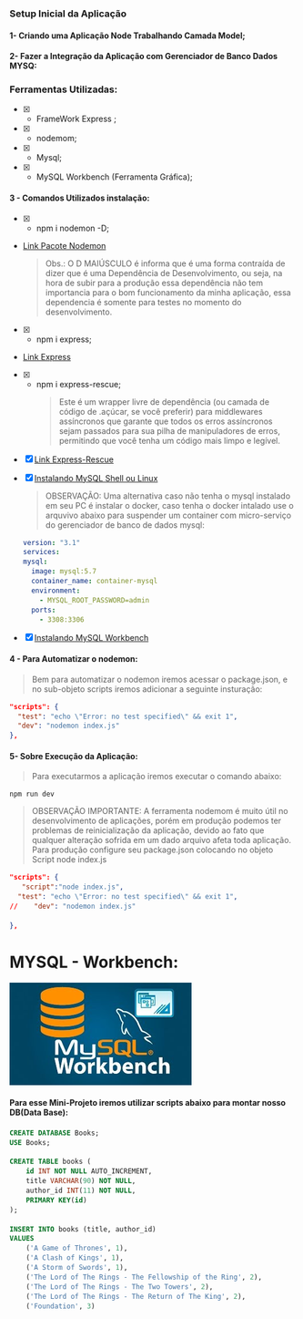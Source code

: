 ### Setup Inicial da Aplicação

#### 1- Criando uma Aplicação Node Trabalhando Camada Model;

#### 2- Fazer a Integração da Aplicação com Gerenciador de Banco Dados MYSQ:

### Ferramentas Utilizadas:

- [x] - FrameWork Express ;
- [x] - nodemom;
- [x] - Mysql;
- [x] - MySQL Workbench (Ferramenta Gráfica);

#### 3 - Comandos Utilizados instalação:

- [x] - npm i nodemon -D;
- [Link Pacote Nodemon ](https://duckduckgo.com)
  > Obs.: O D MAIÚSCULO é informa que é uma forma contraída de dizer que é uma Dependência de Desenvolvimento, ou seja, na hora de subir para a produção essa dependência não tem importancia para o bom funcionamento da minha aplicação, essa dependencia é somente para testes no momento do desenvolvimento.
- [x] - npm i express;
- [Link Express ](https://www.npmjs.com/package/express)
- [x] - npm i express-rescue;
    > Este é um wrapper livre de dependência (ou camada de código de
    > .açúcar, se você preferir) para middlewares assíncronos que
    > garante que todos os erros assíncronos sejam passados ​​para
    > sua pilha de manipuladores de erros, permitindo que você tenha
    > um código mais limpo e legível.

- [x] [Link Express-Rescue ](https://www.npmjs.com/package/express-rescue)
- [x] [Instalando MySQL Shell ou Linux](https://dev.mysql.com/doc/mysql-shell/8.0/en/mysql-shell-install-linux-quick.html)
  > OBSERVAÇÃO: Uma alternativa caso não tenha o mysql instalado em seu PC é instalar o docker, caso 
  > tenha o docker intalado use o arquvivo abaixo para suspender um container com micro-serviço do 
  > gerenciador de banco de dados mysql:

  ```yml
  version: "3.1"
  services:
  mysql:
    image: mysql:5.7
    container_name: container-mysql
    environment:
      - MYSQL_ROOT_PASSWORD=admin
    ports:
      - 3308:3306
  ```

  
- [x] [Instalando MySQL Workbench](https://dev.mysql.com/doc/workbench/en/wb-installing-linux.html)

#### 4 - Para Automatizar o nodemon:

> Bem para automatizar o nodemon iremos acessar o package.json, e no sub-objeto scripts iremos adicionar a seguinte insturação:

```json
"scripts": {
  "test": "echo \"Error: no test specified\" && exit 1",
  "dev": "nodemon index.js"
},
```

#### 5- Sobre Execução da Aplicação:

> Para executarmos a aplicação iremos executar o comando abaixo:

```console
npm run dev
```

> OBSERVAÇÃO IMPORTANTE: A ferramenta nodemom é muito útil no
> desenvolvimento de aplicações, porém em produção podemos ter
> problemas de reinicialização da aplicação, devido ao fato que
> qualquer alteração sofrida em um dado arquivo afeta toda
> aplicação.
> Para produção configure seu package.json colocando no objeto
> Script node index.js

```json
"scripts": {
   "script":"node index.js",
  "test": "echo \"Error: no test specified\" && exit 1",
//    "dev": "nodemon index.js"

},
```

# MYSQL - Workbench:

![image info](./mysql.jpg)

#### Para esse Mini-Projeto iremos utilizar scripts abaixo para montar nosso DB(Data Base):

>

```sql
CREATE DATABASE Books;
USE Books;

CREATE TABLE books (
    id INT NOT NULL AUTO_INCREMENT,
    title VARCHAR(90) NOT NULL,
    author_id INT(11) NOT NULL,
    PRIMARY KEY(id)
);

INSERT INTO books (title, author_id)
VALUES
    ('A Game of Thrones', 1),
    ('A Clash of Kings', 1),
    ('A Storm of Swords', 1),
    ('The Lord of The Rings - The Fellowship of the Ring', 2),
    ('The Lord of The Rings - The Two Towers', 2),
    ('The Lord of The Rings - The Return of The King', 2),
    ('Foundation', 3)

```
